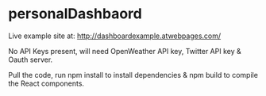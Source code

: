 # personalDashbaord

Live example site at: http://dashboardexample.atwebpages.com/

No API Keys present, will need OpenWeather API key, Twitter API key & Oauth server.

Pull the code, run npm install to install dependencies & npm build to compile the React components. 
